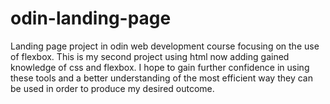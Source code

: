 # odin-landing-page
Landing page project in odin web development course focusing on the use of flexbox.
This is my second project using html now adding gained knowledge of css and flexbox. I hope to gain further confidence in using these tools and a better understanding of the most efficient way they can be used in order to produce my desired outcome.
